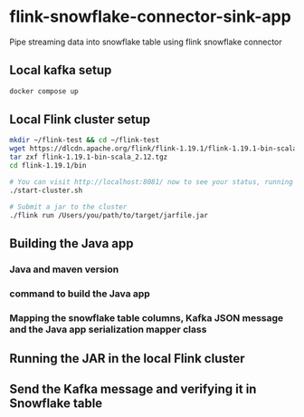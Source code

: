 # flink-snowflake-connector-sink-app
Pipe streaming data into snowflake table using flink snowflake connector

## Local kafka setup

```sh
docker compose up
```

## Local Flink cluster setup

```sh
mkdir ~/flink-test && cd ~/flink-test
wget https://dlcdn.apache.org/flink/flink-1.19.1/flink-1.19.1-bin-scala_2.12.tgz
tar zxf flink-1.19.1-bin-scala_2.12.tgz 
cd flink-1.19.1/bin
``` 

```sh
# You can visit http://localhost:8081/ now to see your status, running jobs, etc
./start-cluster.sh
``` 

```sh
# Submit a jar to the cluster
./flink run /Users/you/path/to/target/jarfile.jar
```

## Building the Java app

### Java and maven version

### command to build the Java app

### Mapping the snowflake table columns, Kafka JSON message and the Java app serialization mapper class

## Running the JAR in the local Flink cluster

## Send the Kafka message and verifying it in Snowflake table
